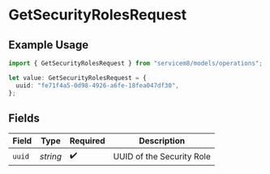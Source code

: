 # GetSecurityRolesRequest

## Example Usage

```typescript
import { GetSecurityRolesRequest } from "servicem8/models/operations";

let value: GetSecurityRolesRequest = {
  uuid: "fe71f4a5-0d98-4926-a6fe-18fea047df30",
};
```

## Fields

| Field                     | Type                      | Required                  | Description               |
| ------------------------- | ------------------------- | ------------------------- | ------------------------- |
| `uuid`                    | *string*                  | :heavy_check_mark:        | UUID of the Security Role |
